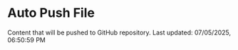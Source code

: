 # Auto Push File

Content that will be pushed to GitHub repository.
Last updated: 07/05/2025, 06:50:59 PM